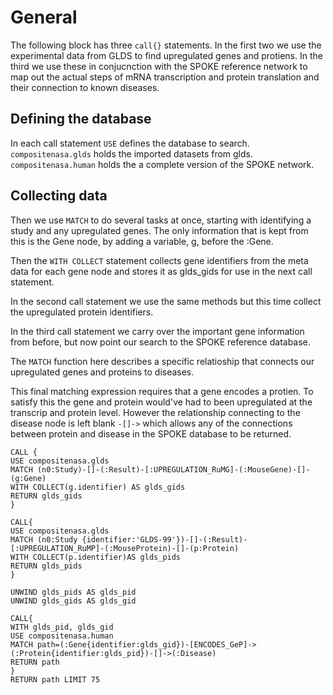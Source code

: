# General
The following block has three `call{}` statements. In the first two we use the experimental data from GLDS to find upregulated genes and protiens. In the third we use these in conjucnction with the SPOKE reference network to map out the actual steps of mRNA transcription and protein translation and their connection to known diseases.

## Defining the database
In each call statement `USE` defines the database to search. `compositenasa.glds` holds the imported datasets from glds. `compositenasa.human` holds the a complete version of the SPOKE network.

## Collecting data  
Then we use `MATCH` to do several tasks at once, starting with identifying a study and any upregulated genes. The only information that is kept from this is the Gene node, by adding a variable, g, before the :Gene.  

Then the `WITH COLLECT` statement collects gene identifiers from the meta data for each gene node and stores it as glds_gids for use in the next call statement.  

In the second call statement we use the same methods but this time collect the upregulated protein identifiers.

In the third call statement we carry over the important gene information from before, but now point our search to the SPOKE reference database.

The `MATCH` function here describes a specific relatioship that connects our upregulated genes and proteins to diseases. 

This final matching expression requires that a gene encodes a protien. To satisfy this the gene and protein would've had to been upregulated at the transcrip and protein level. However the relationship connecting to the disease node is left blank `-[]->` which allows any of the connections between protein and disease in the SPOKE database to be returned. 


```Cypher
CALL {
USE compositenasa.glds
MATCH (n0:Study)-[]-(:Result)-[:UPREGULATION_RuMG]-(:MouseGene)-[]-(g:Gene)
WITH COLLECT(g.identifier) AS glds_gids
RETURN glds_gids
}

CALL{
USE compositenasa.glds 
MATCH (n0:Study {identifier:'GLDS-99'})-[]-(:Result)-[:UPREGULATION_RuMP]-(:MouseProtein)-[]-(p:Protein)
WITH COLLECT(p.identifier)AS glds_pids
RETURN glds_pids
}

UNWIND glds_pids AS glds_pid
UNWIND glds_gids AS glds_gid

CALL{
WITH glds_pid, glds_gid
USE compositenasa.human
MATCH path=(:Gene{identifier:glds_gid})-[ENCODES_GeP]->(:Protein{identifier:glds_pid})-[]->(:Disease)
RETURN path
}
RETURN path LIMIT 75
```